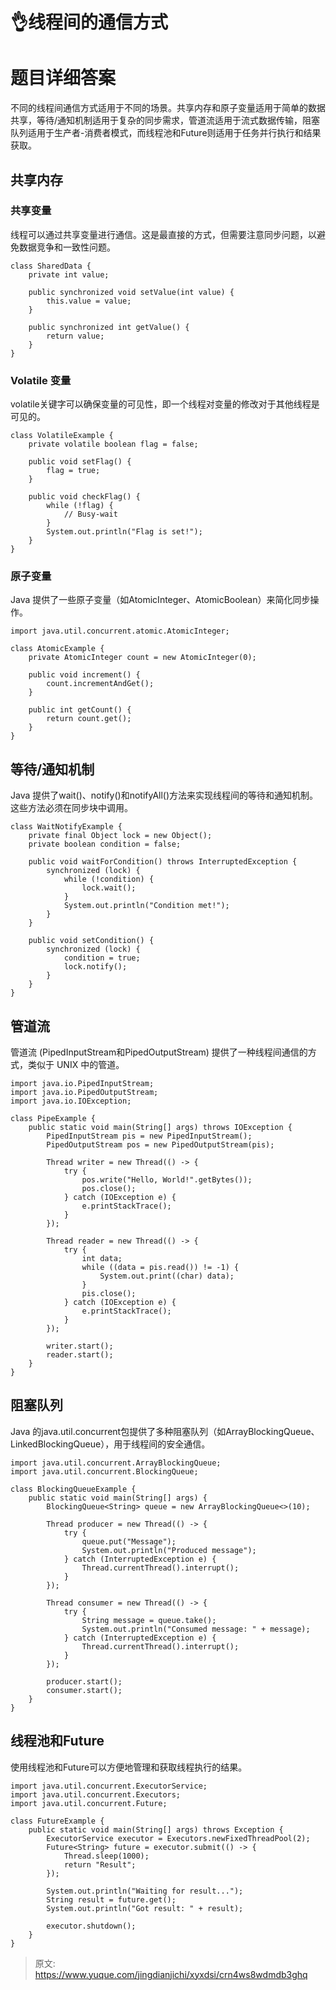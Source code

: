 # 👌线程间的通信方式

# 题目详细答案
不同的线程间通信方式适用于不同的场景。共享内存和原子变量适用于简单的数据共享，等待/通知机制适用于复杂的同步需求，管道流适用于流式数据传输，阻塞队列适用于生产者-消费者模式，而线程池和Future则适用于任务并行执行和结果获取。

## 共享内存
### 共享变量
线程可以通过共享变量进行通信。这是最直接的方式，但需要注意同步问题，以避免数据竞争和一致性问题。

```plain
class SharedData {
    private int value;

    public synchronized void setValue(int value) {
        this.value = value;
    }

    public synchronized int getValue() {
        return value;
    }
}
```

### Volatile 变量
volatile关键字可以确保变量的可见性，即一个线程对变量的修改对于其他线程是可见的。

```plain
class VolatileExample {
    private volatile boolean flag = false;

    public void setFlag() {
        flag = true;
    }

    public void checkFlag() {
        while (!flag) {
            // Busy-wait
        }
        System.out.println("Flag is set!");
    }
}
```

### 原子变量
Java 提供了一些原子变量（如AtomicInteger、AtomicBoolean）来简化同步操作。

```plain
import java.util.concurrent.atomic.AtomicInteger;

class AtomicExample {
    private AtomicInteger count = new AtomicInteger(0);

    public void increment() {
        count.incrementAndGet();
    }

    public int getCount() {
        return count.get();
    }
}
```

## 等待/通知机制
Java 提供了wait()、notify()和notifyAll()方法来实现线程间的等待和通知机制。这些方法必须在同步块中调用。

```plain
class WaitNotifyExample {
    private final Object lock = new Object();
    private boolean condition = false;

    public void waitForCondition() throws InterruptedException {
        synchronized (lock) {
            while (!condition) {
                lock.wait();
            }
            System.out.println("Condition met!");
        }
    }

    public void setCondition() {
        synchronized (lock) {
            condition = true;
            lock.notify();
        }
    }
}
```

## 管道流
管道流 (PipedInputStream和PipedOutputStream) 提供了一种线程间通信的方式，类似于 UNIX 中的管道。

```plain
import java.io.PipedInputStream;
import java.io.PipedOutputStream;
import java.io.IOException;

class PipeExample {
    public static void main(String[] args) throws IOException {
        PipedInputStream pis = new PipedInputStream();
        PipedOutputStream pos = new PipedOutputStream(pis);

        Thread writer = new Thread(() -> {
            try {
                pos.write("Hello, World!".getBytes());
                pos.close();
            } catch (IOException e) {
                e.printStackTrace();
            }
        });

        Thread reader = new Thread(() -> {
            try {
                int data;
                while ((data = pis.read()) != -1) {
                    System.out.print((char) data);
                }
                pis.close();
            } catch (IOException e) {
                e.printStackTrace();
            }
        });

        writer.start();
        reader.start();
    }
}
```

## 阻塞队列
Java 的java.util.concurrent包提供了多种阻塞队列（如ArrayBlockingQueue、LinkedBlockingQueue），用于线程间的安全通信。

```plain
import java.util.concurrent.ArrayBlockingQueue;
import java.util.concurrent.BlockingQueue;

class BlockingQueueExample {
    public static void main(String[] args) {
        BlockingQueue<String> queue = new ArrayBlockingQueue<>(10);

        Thread producer = new Thread(() -> {
            try {
                queue.put("Message");
                System.out.println("Produced message");
            } catch (InterruptedException e) {
                Thread.currentThread().interrupt();
            }
        });

        Thread consumer = new Thread(() -> {
            try {
                String message = queue.take();
                System.out.println("Consumed message: " + message);
            } catch (InterruptedException e) {
                Thread.currentThread().interrupt();
            }
        });

        producer.start();
        consumer.start();
    }
}
```

## 线程池和Future
使用线程池和Future可以方便地管理和获取线程执行的结果。

```plain
import java.util.concurrent.ExecutorService;
import java.util.concurrent.Executors;
import java.util.concurrent.Future;

class FutureExample {
    public static void main(String[] args) throws Exception {
        ExecutorService executor = Executors.newFixedThreadPool(2);
        Future<String> future = executor.submit(() -> {
            Thread.sleep(1000);
            return "Result";
        });

        System.out.println("Waiting for result...");
        String result = future.get();
        System.out.println("Got result: " + result);

        executor.shutdown();
    }
}
```





> 原文: <https://www.yuque.com/jingdianjichi/xyxdsi/crn4ws8wdmdb3ghq>
